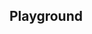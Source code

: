 <script setup>
import SwaggerUI from "@/swagger/view/SwaggerUI.vue";

import baseAllAbsWithQueryJson from "@/swagger/json/records/solr/all-abs-permit-with-query.json";
import decAllAbsWithQueryJson from "@/swagger/json/dec/solr/all-abs-permit-with-query.json";

import baseAllAbsPermitJson from "@/swagger/json/records/solr/all-abs-permit.json";
import decAllAbsPermitJson from "@/swagger/json/dec/solr/all-abs-permit.json";

import baseAllAbsPermitWithCountryJson from "@/swagger/json/records/solr/all-abs-with-country.json";
import decAllAbsPermitWithCountryJson from "@/swagger/json/dec/solr/all-abs-with-country.json";

import baseAllAbsPermitWithRegionJson from "@/swagger/json/records/solr/all-abs-with-region.json";
import decAllAbsPermitWithRegionJson from "@/swagger/json/dec/solr/all-abs-with-region.json";

import baseAllAbsPermitWithSubFiltersJson from "@/swagger/json/records/solr/all-abs-with-subfilters.json";
import decAllAbsPermitWithSubFiltersJson from "@/swagger/json/dec/solr/all-abs-with-subfilters.json";

function mergeJson(base, specific) {
  const merged = JSON.parse(JSON.stringify(base));
  merged.paths["/index"].get.parameters[0].schema.example = specific.example;
  return merged;
}


const swaggerSpecs = [
  { json:mergeJson(baseAllAbsWithQueryJson, decAllAbsWithQueryJson), protected: false },
  { json: mergeJson(baseAllAbsPermitJson, decAllAbsPermitJson), protected: false },
  { json: mergeJson(baseAllAbsPermitWithCountryJson, decAllAbsPermitWithCountryJson), protected: false },
  { json: mergeJson(baseAllAbsPermitWithRegionJson, decAllAbsPermitWithRegionJson), protected: false },
  { json: mergeJson(baseAllAbsPermitWithSubFiltersJson, decAllAbsPermitWithSubFiltersJson), protected: false },
];

</script>

<!--@include: @/../components/records/solr.md-->

## Playground

<SwaggerUI :swaggerSpecs="swaggerSpecs"/>
